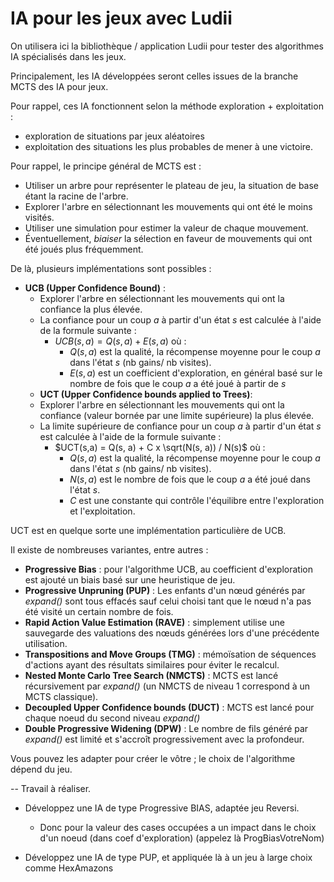 # IA pour les jeux avec Ludii

On utilisera ici la bibliothèque / application Ludii pour tester des algorithmes IA spécialisés dans les jeux.

Principalement, les IA développées seront celles issues de la branche MCTS des IA pour jeux.

Pour rappel, ces IA fonctionnent selon la méthode exploration + exploitation : 
  - exploration de situations par jeux aléatoires
  - exploitation des situations les plus probables de mener à une victoire.

Pour rappel, le principe général de MCTS est :
 - Utiliser un arbre pour représenter le plateau de jeu, la situation de base étant la racine de l'arbre. 
 - Explorer l'arbre en sélectionnant les mouvements qui ont été le moins visités. 
 - Utiliser une simulation pour estimer la valeur de chaque mouvement. 
 - Éventuellement, _biaiser_ la sélection en faveur de mouvements qui ont été joués plus fréquemment.

De là, plusieurs implémentations sont possibles : 
 - **UCB (Upper Confidence Bound)** :
   - Explorer l'arbre en sélectionnant les mouvements qui ont la confiance la plus élevée.
   - La confiance pour un coup $a$ à partir d'un état $s$ est calculée à l'aide de la formule suivante :
       - $UCB(s, a) = Q(s, a) + E(s, a)$ où :
         - $Q(s, a)$ est la qualité, la récompense moyenne pour le coup $a$ dans l'état $s$ (nb gains/ nb visites).
         - $E(s, a)$ est un coefficient d'exploration, en général basé sur le nombre de fois que le coup $a$ a été joué à partir de $s$
   - **UCT (Upper Confidence bounds applied to Trees)**:
   - Explorer l'arbre en sélectionnant les mouvements qui ont la confiance (valeur bornée par une limite supérieure) la plus élevée. 
   - La limite supérieure de confiance pour un coup $a$ à partir d'un état $s$ est calculée à l'aide de la formule suivante : 
     - $UCT(s,a) = Q(s, a) + C x \sqrt(N(s, a)) / N(s)$ où : 
       - $Q(s, a)$ est la qualité, la récompense moyenne pour le coup $a$ dans l'état $s$ (nb gains/ nb visites). 
       - $N(s, a)$ est le nombre de fois que le coup $a$ a été joué dans l'état $s$. 
       - $C$ est une constante qui contrôle l'équilibre entre l'exploration et l'exploitation.
 
UCT est en quelque sorte une implémentation particulière de UCB.

Il existe de nombreuses variantes, entre autres :
  - **Progressive Bias** : pour l'algorithme UCB, au coefficient d'exploration est ajouté un biais basé sur une heuristique de jeu.
  - **Progressive Unpruning (PUP)** : Les enfants d'un nœud générés par *expand()* sont tous effacés sauf celui choisi tant que le nœud n'a pas été visité un certain nombre de fois.
  - **Rapid Action Value Estimation (RAVE)** : simplement utilise une sauvegarde des valuations des nœuds générées lors d'une précédente utilisation.
  - **Transpositions and Move Groups (TMG)** : mémoïsation de séquences d'actions ayant des résultats similaires pour éviter le recalcul.
  - **Nested Monte Carlo Tree Search (NMCTS)** : MCTS est lancé récursivement par *expand()* (un NMCTS de niveau 1 correspond à un MCTS classique).
  - **Decoupled Upper Confidence bounds (DUCT)** : MCTS est lancé pour chaque noeud du second niveau  *expand()*
  - **Double Progressive Widening (DPW)** : Le nombre de fils généré par *expand()* est limité et s'accroît progressivement avec la profondeur.

Vous pouvez les adapter pour créer le vôtre ; le choix de l'algorithme dépend du jeu.

--
Travail à réaliser.

- Développez une IA de type Progressive BIAS, adaptée jeu Reversi.
  - Donc pour la valeur des cases occupées a un impact dans le choix d'un noeud (dans coef d'exploration)
    (appelez là ProgBiasVotreNom)

- Développez une IA de type PUP, et appliquée là à un jeu à large choix comme HexAmazons

